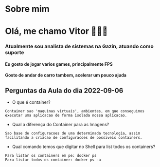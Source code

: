 # Sobre mim

# Olá, me chamo Vitor 🙆🏻‍♂️

### Atualmente sou analista de sistemas na Gazin, atuando como suporte

#### Eu gosto de jogar varios games, principalmente FPS 
#### Gosto de andar de carro tambem, acelerar um pouco ajuda 

## Perguntas da Aula do dia 2022-09-06

- O que é container?
```
Container sao 'maquinas virtuais', ambientes, em que conseguimos executar uma aplicacao de forma isolada nossa aplicacao.
```
- Qual a diferença do Container para as Imagens?
```
Sao base de configuracoes de uma determinada tecnologia, assim facilitando a criacao de configuracoes de possiveis containers.
```
- Qual comando temos que digitar no Shell para list todos os containers?
```
Para listar os containers em pe: docker ps
Para listar todos os container: docker ps -a
```
